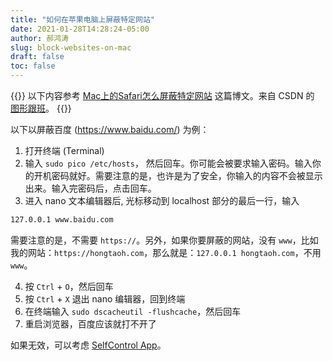```yaml
---
title: "如何在苹果电脑上屏蔽特定网站"
date: 2021-01-28T14:28:24-05:00
author: 郝鸿涛
slug: block-websites-on-mac
draft: false
toc: false
---
```


{{<block class="note">}}
以下内容参考 [Mac上的Safari怎么屏蔽特定网站](https://blog.csdn.net/libing_zeng/article/details/79955900) 这篇博文。来自 CSDN 的 [图形跟班](https://blog.csdn.net/libing_zeng)。
{{<end>}}

以下以屏蔽百度 (https://www.baidu.com/) 为例：

1. 打开终端 (Terminal)
2. 输入 `sudo pico /etc/hosts`， 然后回车。你可能会被要求输入密码。输入你的开机密码就好。需要注意的是，也许是为了安全，你输入的内容不会被显示出来。输入完密码后，点击回车。
3. 进入 nano 文本编辑器后, 光标移动到 localhost 部分的最后一行，输入 

```bash
127.0.0.1 www.baidu.com
```

   需要注意的是，不需要 `https://`。另外，如果你要屏蔽的网站，没有 `www`，比如我的网站：`https://hongtaoh.com`，那么就是：`127.0.0.1 hongtaoh.com`，不用 `www`。

4. 按 `Ctrl` + `O`，然后回车
5. 按 `Ctrl` + `X` 退出 nano 编辑器，回到终端
6. 在终端输入 `sudo dscacheutil -flushcache`，然后回车
7. 重启浏览器，百度应该就打不开了

如果无效，可以考虑 [SelfControl App](http://selfcontrolapp.com/)。
